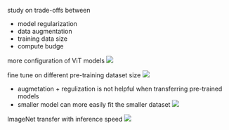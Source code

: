 study on trade-offs between
* model regularization
* data augmentation
* training data size
* compute budge

more configuration of ViT models
![](https://i.imgur.com/dM576CM.png)


fine tune on different pre-training dataset size
![](https://i.imgur.com/yEgUgsz.png)

- augmetation + regulization is not helpful when transferring pre-trained models
- smaller model can more easily fit the smaller dataset
![](https://i.imgur.com/MHkrLC8.png)


ImageNet transfer with inference speed
![](https://i.imgur.com/QEYh7La.png)

